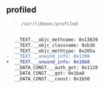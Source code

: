 ## profiled

> `/usr/libexec/profiled`

```diff

   __TEXT.__objc_methname: 0x13639
   __TEXT.__objc_classname: 0xb36
   __TEXT.__objc_methtype: 0x205a
-  __TEXT.__unwind_info: 0x1700
+  __TEXT.__unwind_info: 0x16b8
   __DATA_CONST.__auth_got: 0x1128
   __DATA_CONST.__got: 0x1ba8
   __DATA_CONST.__const: 0x1b50

```
